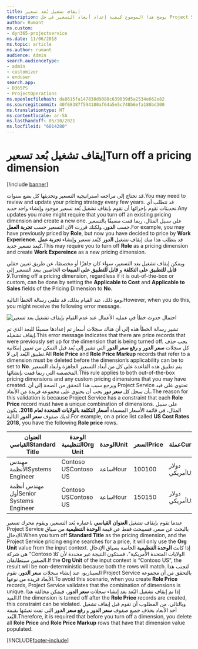 ```yaml
---
title: إيقاف تشغيل بُعد تسعير
description: يوضح هذا الموضوع كيفية إعداد أبعاد التسعير في حل Project Service.
author: Rumant
ms.custom:
- dyn365-projectservice
ms.date: 11/06/2018
ms.topic: article
ms.author: rumant
audience: Admin
search.audienceType:
- admin
- customizer
- enduser
search.app:
- D365PS
- ProjectOperations
ms.openlocfilehash: da8615fa147838d9088c639039d5a2534e662e82
ms.sourcegitcommit: 40f68387f594180af64a5e5c748b6efa188bd300
ms.translationtype: HT
ms.contentlocale: ar-SA
ms.lasthandoff: 05/10/2021
ms.locfileid: "6014280"
---
```

# <a name="turn-off-a-pricing-dimension"></a><span data-ttu-id="dddc5-103">إيقاف تشغيل بُعد تسعير</span><span class="sxs-lookup"><span data-stu-id="dddc5-103">Turn off a pricing dimension</span></span>

[!include [banner](../includes/psa-now-project-operations.md)]

<span data-ttu-id="dddc5-104">قد تحتاج إلى مراجعه استراتيجية التسعير وتحديثها كل بضع سنوات.</span><span class="sxs-lookup"><span data-stu-id="dddc5-104">You may need to review and update your pricing strategy every few years.</span></span> <span data-ttu-id="dddc5-105">قد تتطلب أي تحديثات تقوم بإجرائها أن تقوم بإيقاف تشغيل بُعد تسعير موجود وإنشاء واحد جديد.</span><span class="sxs-lookup"><span data-stu-id="dddc5-105">Any updates you make might require that you turn off an existing pricing dimension and create a new one.</span></span> <span data-ttu-id="dddc5-106">على سبيل المثال، ربما قمت مسبقًا بالتسعير حسب **الدور**، ولكنك قررت الآن التسعير حسب **تجربة العمل**.</span><span class="sxs-lookup"><span data-stu-id="dddc5-106">For example, you may have previously priced by **Role**, but now you have decided to price by **Work Experience**.</span></span> <span data-ttu-id="dddc5-107">قد يتطلب هذا منك إيقاف تشغيل **الدور** كبُعد تسعير وإنشاء **تجربة عمل** كبعد تسعير جديد.</span><span class="sxs-lookup"><span data-stu-id="dddc5-107">This may require you to turn off **Role** as a pricing dimension and create **Work Expereince** as a new pricing dimension.</span></span> 

<span data-ttu-id="dddc5-108">ويمكن إيقاف تشغيل بعد التسعير، سواء كان جاهزًا أو مخصصًا، عن طريق تعيين حقلي **قابل للتطبيق على التكلفة** و **قابل للتطبيق على المبيعات** الخاصين ببعد التسعير إلى **لا**.</span><span class="sxs-lookup"><span data-stu-id="dddc5-108">Turning off a pricing dimension, regardless if it is out-of-the-box or custom, can be done by setting the **Applicable to Cost** and **Applicable to Sales** fields of the Pricing Dimension to **No**.</span></span>

<span data-ttu-id="dddc5-109">ومع ذلك، عند القيام بذلك، قد تتلقى رسالة الخطأ التالية.</span><span class="sxs-lookup"><span data-stu-id="dddc5-109">However, when you do this, you might receive the following error message.</span></span>

![احتمال حدوث خطأ في عمليه الأعمال عند عدم القيام بإيقاف تشغيل بعد تسعير](media/Business-Process-Error.png)


<span data-ttu-id="dddc5-111">تشير رسالة الخطأ هذه إلى أن هناك سجلات أسعار تم إعدادها مسبقًا للبعد الذي تم إيقاف تشغيله.</span><span class="sxs-lookup"><span data-stu-id="dddc5-111">This error message indicates that there are price records that were previously set up for the dimension that is being turned off.</span></span> <span data-ttu-id="dddc5-112">يجب حذف كل سجلات **سعر الدور** و **رفع سعر الدور** التي تشير إلى بُعد قبل التمكن من تعيين إمكانية تطبيق البُعد إلى **لا**.</span><span class="sxs-lookup"><span data-stu-id="dddc5-112">All **Role Price** and **Role Price Markup** records that refer to a dimension must be deleted before the dimension’s applicability can be to set to **No**.</span></span> <span data-ttu-id="dddc5-113">يتم تطبيق هذه القاعدة على كل من أبعاد التسعير الجاهزة وأبعاد التسعير المخصصة التي ربما قمت بإنشائها.</span><span class="sxs-lookup"><span data-stu-id="dddc5-113">This rule applies to both out-of-the-box pricing dimensions and any custom pricing dimensions that you may have created.</span></span> <span data-ttu-id="dddc5-114">ويرجع سبب هذا التحقق من الصحة إلى أن Project Service تحتوي على قيد بأن سجل كل **سعر دور** يجب أن يحتوي على مجموعة فريدة من الأبعاد.</span><span class="sxs-lookup"><span data-stu-id="dddc5-114">The reason for this validation is because Project Service has a constraint that each **Role Price** record must have a unique combination of dimensions.</span></span> <span data-ttu-id="dddc5-115">على سبيل المثال، في قائمة الأسعار المسماة **أسعار التكلفة بالولايات المتحدة لعام 2018**، يكون لديك صفوف **سعر الدور** التالية.</span><span class="sxs-lookup"><span data-stu-id="dddc5-115">For example, on a price list called **US Cost Rates 2018**, you have the following **Role price** rows.</span></span> 

| <span data-ttu-id="dddc5-116">العنوان القياسي</span><span class="sxs-lookup"><span data-stu-id="dddc5-116">Standard Title</span></span>         | <span data-ttu-id="dddc5-117">الوحدة التنظيمية</span><span class="sxs-lookup"><span data-stu-id="dddc5-117">Org Unit</span></span>    |<span data-ttu-id="dddc5-118">الوحدة</span><span class="sxs-lookup"><span data-stu-id="dddc5-118">Unit</span></span>   |<span data-ttu-id="dddc5-119">السعر</span><span class="sxs-lookup"><span data-stu-id="dddc5-119">Price</span></span>  |<span data-ttu-id="dddc5-120">عملة</span><span class="sxs-lookup"><span data-stu-id="dddc5-120">Currency</span></span>  |
| -----------------------|-------------|-------|-------|----------|
| <span data-ttu-id="dddc5-121">مهندس الأنظمة</span><span class="sxs-lookup"><span data-stu-id="dddc5-121">Systems Engineer</span></span>|<span data-ttu-id="dddc5-122">Contoso US</span><span class="sxs-lookup"><span data-stu-id="dddc5-122">Contoso US</span></span>|<span data-ttu-id="dddc5-123">ساعة</span><span class="sxs-lookup"><span data-stu-id="dddc5-123">Hour</span></span>| <span data-ttu-id="dddc5-124">100</span><span class="sxs-lookup"><span data-stu-id="dddc5-124">100</span></span>|<span data-ttu-id="dddc5-125">دولار أمريكي</span><span class="sxs-lookup"><span data-stu-id="dddc5-125">USD</span></span>|
| <span data-ttu-id="dddc5-126">مهندس أنظمة أول</span><span class="sxs-lookup"><span data-stu-id="dddc5-126">Senior Systems Engineer</span></span>|<span data-ttu-id="dddc5-127">Contoso US</span><span class="sxs-lookup"><span data-stu-id="dddc5-127">Contoso US</span></span>|<span data-ttu-id="dddc5-128">ساعة</span><span class="sxs-lookup"><span data-stu-id="dddc5-128">Hour</span></span>| <span data-ttu-id="dddc5-129">150</span><span class="sxs-lookup"><span data-stu-id="dddc5-129">150</span></span>| <span data-ttu-id="dddc5-130">دولار أمريكي</span><span class="sxs-lookup"><span data-stu-id="dddc5-130">USD</span></span>|


<span data-ttu-id="dddc5-131">عندما تقوم بإيقاف تشغيل **العنوان القياسي** باعتباره بُعد التسعير، ويقوم محرك تسعير Project Service بالبحث عن سعر، فسيبحث فقط عن قيمة **الوحدة التنظيمية** من سياق الإدخال.</span><span class="sxs-lookup"><span data-stu-id="dddc5-131">When you turn off **Standard Title** as the pricing dimension, and the Project Service pricing engine searches for a price, it will only use the **Org Unit** value from the input context.</span></span> <span data-ttu-id="dddc5-132">إذا كانت **الوحدة التنظيمية** الخاصة بسياق الإدخال هي شركة "Contoso الولايات المتحدة الأمريكية"، فستكون النتيجة غير محددة لأن كلا الصفين سيتطابقان.</span><span class="sxs-lookup"><span data-stu-id="dddc5-132">If the **Org Unit** of the input context is “Contoso US”, the result will be non-deterministic because both the rows will match.</span></span> <span data-ttu-id="dddc5-133">لتجنب هذا السيناريو، عند إنشاء سجلات **سعر الدور**، تقوم Project Service بالتحقق من أن مجموعة الأبعاد فريدة من نوعها.</span><span class="sxs-lookup"><span data-stu-id="dddc5-133">To avoid this scenario, when you create **Role Price** records, Project Service validates that the combination of dimensions is unique.</span></span> <span data-ttu-id="dddc5-134">إذا تم إيقاف تشغيل البُعد بعد إنشاء سجلات **سعر الدور**، فيمكن مخالفة هذا القيد.</span><span class="sxs-lookup"><span data-stu-id="dddc5-134">If the dimension is turned off after the **Role Price** records are created, this constraint can be violated.</span></span> <span data-ttu-id="dddc5-135">وبالتالي، من المطلوب أن تقوم قبل إيقاف تشغيل أحد الأبعاد بحذف جميع صفوف **سعر الدور** و **رفع سعر الدور** التي تمت تعبئتها بقيمة البُعد.</span><span class="sxs-lookup"><span data-stu-id="dddc5-135">Therefore, it is required that before you turn off a dimension, you delete all **Role Price** and **Role Price Markup** rows that have that dimension value populated.</span></span>



[!INCLUDE[footer-include](../includes/footer-banner.md)]